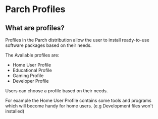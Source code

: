 # Parch Profiles

## What are profiles?

Profiles in the Parch distribution allow the user to install ready-to-use
software packages based on their needs.

The Available profiles are:

- Home User Profile
- Educational Profile
- Gaming Profile
- Developer Profile

Users can choose a profile based on their needs.

For example the Home User Profile contains some tools and programs which will
become handy for home users. (e.g Development files won't installed)

